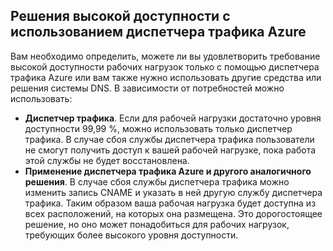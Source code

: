 ## Решения высокой доступности с использованием диспетчера трафика Azure
Вам необходимо определить, можете ли вы удовлетворить требование высокой доступности рабочих нагрузок только с помощью диспетчера трафика Azure или вам также нужно использовать другие средства или решения системы DNS. В зависимости от потребностей можно использовать:

* **Диспетчер трафика**. Если для рабочей нагрузки достаточно уровня доступности 99,99 %, можно использовать только диспетчер трафика. В случае сбоя службы диспетчера трафика пользователи не смогут получить доступ к вашей рабочей нагрузке, пока работа этой службы не будет восстановлена.
* **Применение диспетчера трафика Azure и другого аналогичного решения**. В случае сбоя службы диспетчера трафика можно изменить запись CNAME и указать в ней другую службу диспетчера трафика. Таким образом ваша рабочая нагрузка будет доступна из всех расположений, на которых она размещена. Это дорогостоящее решение, но оно может понадобиться для рабочих нагрузок, требующих более высокого уровня доступности.

